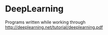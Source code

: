 # DeepLearning
Programs written while working through http://deeplearning.net/tutorial/deeplearning.pdf
